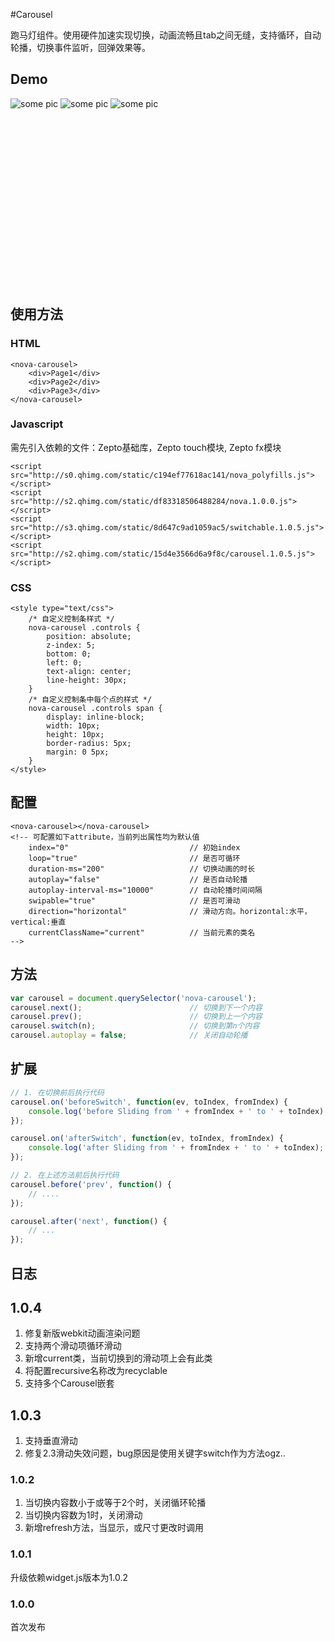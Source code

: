 #Carousel

跑马灯组件。使用硬件加速实现切换，动画流畅且tab之间无缝，支持循环，自动轮播，切换事件监听，回弹效果等。

## Demo

<style type="text/css">
    nova-carousel {
        display: block;
        height: 300px;
        overflow: hidden;
    }
    nova-carousel[unresolved] {
    }
</style>

<script type="text/javascript">
    _loader.add('nova_polyfills', 'http://s0.qhimg.com/static/c194ef77618ac141/nova_polyfills.js');
    _loader.add('nova', 'http://s2.qhimg.com/static/df83318506488284/nova.1.0.0.js');
    _loader.add('switchable', 'http://s3.qhimg.com/static/8d647c9ad1059ac5/switchable.1.0.5.js');
    _loader.add('carousel', 'http://s2.qhimg.com/static/15d4e3566d6a9f8c/carousel.1.0.5.js');
    _loader.use('nova_polyfills, nova, switchable, carousel', function() { });
</script>

<nova-carousel unresolved>
    <img src="novaui/img/1.jpg" alt="some pic">
    <img src="novaui/img/2.jpg" alt="some pic">
    <img src="novaui/img/3.jpg" alt="some pic">
</nova-carousel>

## 使用方法

### HTML

```markup
<nova-carousel>
    <div>Page1</div>
    <div>Page2</div>
    <div>Page3</div>
</nova-carousel>
```

### Javascript
需先引入依赖的文件：Zepto基础库，Zepto touch模块, Zepto fx模块
```markup
<script src="http://s0.qhimg.com/static/c194ef77618ac141/nova_polyfills.js"></script>
<script src="http://s2.qhimg.com/static/df83318506488284/nova.1.0.0.js"></script>
<script src="http://s3.qhimg.com/static/8d647c9ad1059ac5/switchable.1.0.5.js"></script>
<script src="http://s2.qhimg.com/static/15d4e3566d6a9f8c/carousel.1.0.5.js"></script>
```
### CSS
```markup
<style type="text/css">
    /* 自定义控制条样式 */
    nova-carousel .controls {
        position: absolute;
        z-index: 5;
        bottom: 0;
        left: 0;
        text-align: center;
        line-height: 30px;
    }
    /* 自定义控制条中每个点的样式 */
    nova-carousel .controls span {
        display: inline-block;
        width: 10px;
        height: 10px;
        border-radius: 5px;
        margin: 0 5px;
    }
</style>
```

## 配置

```markup
<nova-carousel></nova-carousel>
<!-- 可配置如下attribute，当前列出属性均为默认值
    index="0"                           // 初始index
    loop="true"                         // 是否可循环
    duration-ms="200"                   // 切换动画的时长
    autoplay="false"                    // 是否自动轮播
    autoplay-interval-ms="10000"        // 自动轮播时间间隔
    swipable="true"                     // 是否可滑动
    direction="horizontal"              // 滑动方向。horizontal:水平，vertical:垂直
    currentClassName="current"          // 当前元素的类名
-->
```

## 方法
```javascript
var carousel = document.querySelector('nova-carousel');
carousel.next();                        // 切换到下一个内容
carousel.prev();                        // 切换到上一个内容
carousel.switch(n);                     // 切换到第n个内容
carousel.autoplay = false;              // 关闭自动轮播
```

## 扩展
```javascript
// 1. 在切换前后执行代码
carousel.on('beforeSwitch', function(ev, toIndex, fromIndex) {
    console.log('before Sliding from ' + fromIndex + ' to ' + toIndex);
});

carousel.on('afterSwitch', function(ev, toIndex, fromIndex) {
    console.log('after Sliding from ' + fromIndex + ' to ' + toIndex);
});

// 2. 在上述方法前后执行代码
carousel.before('prev', function() {
    // ....
});

carousel.after('next', function() {
    // ...
});

```

## 日志

## 1.0.4
1. 修复新版webkit动画渲染问题
2. 支持两个滑动项循环滑动
3. 新增current类，当前切换到的滑动项上会有此类
4. 将配置recursive名称改为recyclable
5. 支持多个Carousel嵌套

## 1.0.3

1. 支持垂直滑动
2. 修复2.3滑动失效问题，bug原因是使用关键字switch作为方法ogz..

### 1.0.2

1. 当切换内容数小于或等于2个时，关闭循环轮播
2. 当切换内容数为1时，关闭滑动
3. 新增refresh方法，当显示，或尺寸更改时调用

### 1.0.1
升级依赖widget.js版本为1.0.2

### 1.0.0
首次发布

